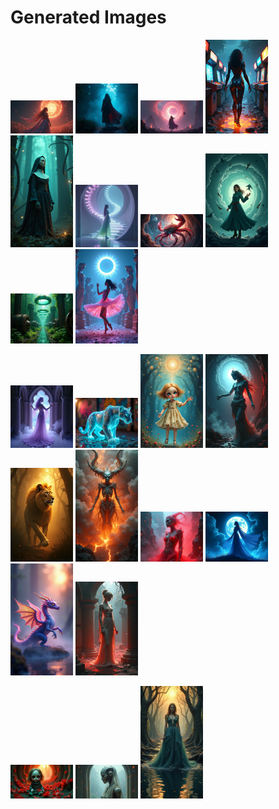 # Generated Images



<img src="2025_07_24_01.png" width="100"/> <img src="2025_07_24_02.png" width="100"/> <img src="2025_07_24_03.png" width="100"/> <img src="2025_07_24_04.png" width="100"/> <img src="2025_07_24_05.png" width="100"/> <img src="2025_07_24_06.png" width="100"/> <img src="2025_07_24_07.png" width="100"/> <img src="2025_07_24_08.png" width="100"/> <img src="2025_07_24_09.png" width="100"/> <img src="2025_07_24_10.png" width="100"/>

<img src="2025_07_24_11.png" width="100"/> <img src="2025_07_24_12.png" width="100"/> <img src="2025_07_24_13.png" width="100"/> <img src="2025_07_24_14.png" width="100"/> <img src="2025_07_24_15.png" width="100"/> <img src="2025_07_24_16.png" width="100"/> <img src="2025_07_24_17.png" width="100"/> <img src="2025_07_24_18.png" width="100"/> <img src="2025_07_24_19.png" width="100"/> <img src="2025_07_24_20.png" width="100"/>

<img src="2025_07_24_21.png" width="100"/> <img src="2025_07_24_22.png" width="100"/> <img src="2025_07_24_23.png" width="100"/>